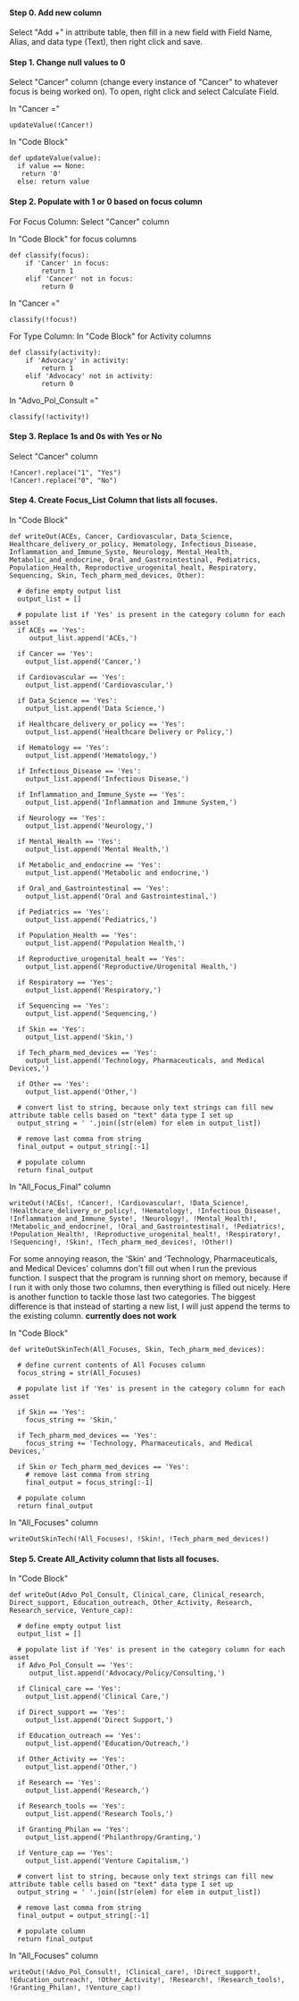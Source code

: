 #### Step 0. Add new column
Select "Add +" in attribute table, then fill in a new field with Field Name, Alias, and data type (Text), then right click and save.

#### Step 1. Change null values to 0
Select "Cancer" column (change every  instance of "Cancer" to whatever focus is being worked on). To open, right click and select Calculate Field.

In "Cancer ="
```
updateValue(!Cancer!)
```

In "Code Block"
```
def updateValue(value):
  if value == None:
   return '0'
  else: return value
```
#### Step 2. Populate with 1 or 0 based on focus column

For Focus Column:
Select "Cancer" column

In "Code Block" for focus columns
```
def classify(focus):
    if 'Cancer' in focus:
        return 1
    elif 'Cancer' not in focus:
        return 0
```

In "Cancer ="
```
classify(!focus!)
```

For Type Column:
In "Code Block" for Activity columns
```
def classify(activity):
    if 'Advocacy' in activity:
        return 1
    elif 'Advocacy' not in activity:
        return 0
```

In "Advo_Pol_Consult ="
```
classify(!activity!)
```

#### Step 3. Replace 1s and 0s with Yes or No
Select "Cancer" column
```
!Cancer!.replace("1", "Yes")
!Cancer!.replace("0", "No")
```

#### Step 4. Create Focus_List Column that lists all focuses.
In "Code Block"

```
def writeOut(ACEs, Cancer, Cardiovascular, Data_Science, Healthcare_delivery_or_policy, Hematology, Infectious_Disease, Inflammation_and_Immune_Syste, Neurology, Mental_Health, Metabolic_and_endocrine, Oral_and_Gastrointestinal, Pediatrics, Population_Health, Reproductive_urogenital_healt, Respiratory, Sequencing, Skin, Tech_pharm_med_devices, Other):
  
  # define empty output list  
  output_list = []
  
  # populate list if 'Yes' is present in the category column for each asset  
  if ACEs == 'Yes':
     output_list.append('ACEs,')
      
  if Cancer == 'Yes':
    output_list.append('Cancer,')
    
  if Cardiovascular == 'Yes':
    output_list.append('Cardiovascular,')
    
  if Data_Science == 'Yes':
    output_list.append('Data Science,')
    
  if Healthcare_delivery_or_policy == 'Yes':
    output_list.append('Healthcare Delivery or Policy,')
    
  if Hematology == 'Yes':
    output_list.append('Hematology,')
    
  if Infectious_Disease == 'Yes':
    output_list.append('Infectious Disease,')
   
  if Inflammation_and_Immune_Syste == 'Yes':
    output_list.append('Inflammation and Immune System,')
    
  if Neurology == 'Yes':
    output_list.append('Neurology,')
    
  if Mental_Health == 'Yes':
    output_list.append('Mental Health,')
    
  if Metabolic_and_endocrine == 'Yes':
    output_list.append('Metabolic and endocrine,')
    
  if Oral_and_Gastrointestinal == 'Yes':
    output_list.append('Oral and Gastrointestinal,')
    
  if Pediatrics == 'Yes':
    output_list.append('Pediatrics,')
    
  if Population_Health == 'Yes':
    output_list.append('Population Health,')
    
  if Reproductive_urogenital_healt == 'Yes':
    output_list.append('Reproductive/Urogenital Health,')
    
  if Respiratory == 'Yes':
    output_list.append('Respiratory,')
    
  if Sequencing == 'Yes':
    output_list.append('Sequencing,')
    
  if Skin == 'Yes':
    output_list.append('Skin,')
    
  if Tech_pharm_med_devices == 'Yes':
    output_list.append('Technology, Pharmaceuticals, and Medical Devices,')
  
  if Other == 'Yes':
    output_list.append('Other,')
    
  # convert list to string, because only text strings can fill new attribute table cells based on "text" data type I set up
  output_string = ' '.join([str(elem) for elem in output_list])
 
  # remove last comma from string
  final_output = output_string[:-1]
  
  # populate column
  return final_output
```

In "All_Focus_Final" column

```
writeOut(!ACEs!, !Cancer!, !Cardiovascular!, !Data_Science!, !Healthcare_delivery_or_policy!, !Hematology!, !Infectious_Disease!, !Inflammation_and_Immune_Syste!, !Neurology!, !Mental_Health!, !Metabolic_and_endocrine!, !Oral_and_Gastrointestinal!, !Pediatrics!, !Population_Health!, !Reproductive_urogenital_healt!, !Respiratory!, !Sequencing!, !Skin!, !Tech_pharm_med_devices!, !Other!)
```

For some annoying reason, the 'Skin' and 'Technology, Pharmaceuticals, and Medical Devices' columns don't fill out when I run the previous function. I suspect that the program is running short on memory, because if I run it with only those two columns, then everything is filled out nicely. Here is another function to tackle those last two categories. The biggest difference is that instead of starting a new list, I will just append the terms to the existing column. **currently does not work**

In "Code Block"

```
def writeOutSkinTech(All_Focuses, Skin, Tech_pharm_med_devices):
  
  # define current contents of All Focuses column  
  focus_string = str(All_Focuses)
  
  # populate list if 'Yes' is present in the category column for each asset  
  
  if Skin == 'Yes':
    focus_string += 'Skin,'
    
  if Tech_pharm_med_devices == 'Yes':
    focus_string += 'Technology, Pharmaceuticals, and Medical Devices,'
  
  if Skin or Tech_pharm_med_devices == 'Yes':
    # remove last comma from string
    final_output = focus_string[:-1]
  
  # populate column
  return final_output
```

In "All_Focuses" column

```
writeOutSkinTech(!All_Focuses!, !Skin!, !Tech_pharm_med_devices!)
```

#### Step 5. Create All_Activity column that lists all focuses.
In "Code Block"

```
def writeOut(Advo_Pol_Consult, Clinical_care, Clinical_research, Direct_support, Education_outreach, Other_Activity, Research, Research_service, Venture_cap):
  
  # define empty output list  
  output_list = []
  
  # populate list if 'Yes' is present in the category column for each asset
  if Advo_Pol_Consult == 'Yes':
     output_list.append('Advocacy/Policy/Consulting,')
      
  if Clinical_care == 'Yes':
    output_list.append('Clinical Care,')
    
  if Direct_support == 'Yes':
    output_list.append('Direct Support,')
    
  if Education_outreach == 'Yes':
    output_list.append('Education/Outreach,')
    
  if Other_Activity == 'Yes':
    output_list.append('Other,')
    
  if Research == 'Yes':
    output_list.append('Research,')
   
  if Research_tools == 'Yes':
    output_list.append('Research Tools,')
    
  if Granting_Philan == 'Yes':
    output_list.append('Philanthropy/Granting,')
  
  if Venture_cap == 'Yes':
    output_list.append('Venture Capitalism,')
  
  # convert list to string, because only text strings can fill new attribute table cells based on "text" data type I set up
  output_string = ' '.join([str(elem) for elem in output_list])
  
  # remove last comma from string
  final_output = output_string[:-1]
  
  # populate column
  return final_output
```

In "All_Focuses" column

```
writeOut(!Advo_Pol_Consult!, !Clinical_care!, !Direct_support!, !Education_outreach!, !Other_Activity!, !Research!, !Research_tools!, !Granting_Philan!, !Venture_cap!)
```
